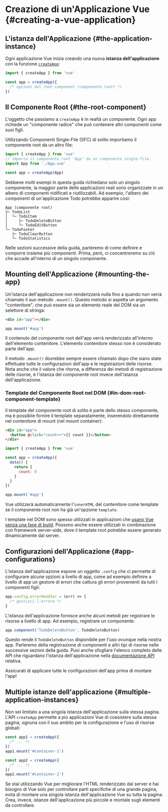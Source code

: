 # Creazione di un'Applicazione Vue {#creating-a-vue-application}

## L'istanza dell'Applicazione {#the-application-instance}

Ogni applicazione Vue inizia creando una nuova **istanza dell'applicazione** con la funzione [`createApp`](/api/application#createapp):

```js
import { createApp } from 'vue'

const app = createApp({
  /* opzioni del root component (componente root) */
})
```

## Il Componente Root {#the-root-component}

L'oggetto che passiamo a `createApp` è in realtà un componente. Ogni app richiede un "componente radice" che può contenere altri componenti come suoi figli.

Utilizzando Componenti Single-File (SFC) di solito importiamo il componente root da un altro file:

```js
import { createApp } from 'vue'
// importa il componente root 'App' da un componente single-file.
import App from './App.vue'

const app = createApp(App)
```

Sebbene molti esempi in questa guida richiedano solo un singolo componente, la maggior parte delle applicazioni reali sono organizzate in un albero di componenti nidificati e riutilizzabili. Ad esempio, l'albero dei componenti di un'applicazione Todo potrebbe apparire così:

```
App (componente root)
├─ TodoList
│  └─ TodoItem
│     ├─ TodoDeleteButton
│     └─ TodoEditButton
└─ TodoFooter
   ├─ TodoClearButton
   └─ TodoStatistics
```

Nelle sezioni successive della guida, parleremo di come definire e comporre insieme più componenti. Prima, però, ci concentreremo su ciò che accade all'interno di un singolo componente.

## Mounting dell'Applicazione {#mounting-the-app}

Un'istanza dell'applicazione non renderizzerà nulla fino a quando non verrà chiamato il suo metodo `.mount()`. Questo metodo si aspetta un argomento "contenitore", che può essere sia un elemento reale del DOM sia un selettore di stringa:

```html
<div id="app"></div>
```

```js
app.mount('#app')
```

Il contenuto del componente root dell'app verrà renderizzato all'interno dell'elemento contenitore. L'elemento contenitore stesso non è considerato parte dell'app.

Il metodo `.mount()` dovrebbe sempre essere chiamato dopo che siano state effettuate tutte le configurazioni dell'app e le registrazioni delle risorse. Nota anche che il valore che ritorna, a differenza dei metodi di registrazione delle risorse, è l'istanza del componente root invece dell'istanza dell'applicazione.

### Template del Componente Root nel DOM  {#in-dom-root-component-template}

Il template del componente root di solito è parte dello stesso componente, ma è possibile fornire il template separatamente, inserendolo direttamente nel contenitore di mount (nel mount container):

```html
<div id="app">
  <button @click="count++">{{ count }}</button>
</div>
```

```js
import { createApp } from 'vue'

const app = createApp({
  data() {
    return {
      count: 0
    }
  }
})

app.mount('#app')
```

Vue utilizzerà automaticamente l'`innerHTML` del contenitore come template se il componente root non ha già un'opzione `template`.

I template nel DOM sono spesso utilizzati in applicazioni che [usano Vue senza una fase di build](/guide/quick-start.html#using-vue-from-cdn). Possono anche essere utilizzati in combinazione con framework server-side, dove il template root potrebbe essere generato dinamicamente dal server.

## Configurazioni dell'Applicazione {#app-configurations}

L'istanza dell'applicazione espone un oggetto `.config`  che ci permette di configurare alcune opzioni a livello di app, come ad esempio definire a livello di app un gestore di errori che cattura gli errori provenienti da tutti i componenti figli:

```js
app.config.errorHandler = (err) => {
  /* gestisci l'errore */
}
```

L'istanza dell'applicazione fornisce anche alcuni metodi per registrare le risorse a livello di app. Ad esempio, registrare un componente:

```js
app.component('TodoDeleteButton', TodoDeleteButton)
```

Questo rende il `TodoDeleteButton` disponibile per l'uso ovunque nella nostra app. Parleremo della registrazione di componenti e altri tipi di risorse nelle successive sezioni della guida. Puoi anche sfogliare l'elenco completo delle API che riguardano l'istanza dell'applicazione nella [documentazione API](/api/application) relativa.

Assicurati di applicare tutte le configurazioni dell'app prima di montare l'app!

## Multiple istanze dell'applicazione {#multiple-application-instances}

Non sei limitato a una singola istanza dell'applicazione sulla stessa pagina. L'API `createApp` permette a più applicazioni Vue di coesistere sulla stessa pagina, ognuna con il suo ambito per la configurazione e l'uso di risorse globali:

```js
const app1 = createApp({
  /* ... */
})
app1.mount('#container-1')

const app2 = createApp({
  /* ... */
})
app2.mount('#container-2')
```

Se stai utilizzando Vue per migliorare l'HTML renderizzato dal server e hai bisogno di Vue solo per controllare parti specifiche di una grande pagina, evita di montare una singola istanza dell'applicazione Vue su tutta la pagina. Crea, invece, istanze dell'applicazione più piccole e montale sugli elementi da controllare.
